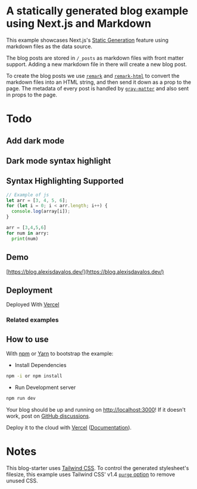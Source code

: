 # A statically generated blog example using Next.js and Markdown

This example showcases Next.js's [Static Generation](https://nextjs.org/docs/basic-features/pages) feature using markdown files as the data source.

The blog posts are stored in `/_posts` as markdown files with front matter support. Adding a new markdown file in there will create a new blog post.

To create the blog posts we use [`remark`](https://github.com/remarkjs/remark) and [`remark-html`](https://github.com/remarkjs/remark-html) to convert the markdown files into an HTML string, and then send it down as a prop to the page. The metadata of every post is handled by [`gray-matter`](https://github.com/jonschlinkert/gray-matter) and also sent in props to the page.

# Todo
## Add dark mode
## Dark mode syntax highlight

## Syntax Highlighting Supported

```javascript
// Example of js
let arr = [3, 4, 5, 6];
for (let i = 0; i < arr.length; i++) {
  console.log(array[i]);
}
```
```python
arr = [3,4,5,6]
for num in arry:
  print(num)
```


## Demo

[https://blog.alexisdavalos.dev/](https://blog.alexisdavalos.dev/)

## Deployment

Deployed With [Vercel](https://vercel.com)

### Related examples


## How to use

With [npm](https://docs.npmjs.com/cli/init) or [Yarn](https://yarnpkg.com/lang/en/docs/cli/create/) to bootstrap the example:

- Install Dependencies
```bash
npm -i or npm install 
```
- Run Development server
```bash
npm run dev
```

Your blog should be up and running on [http://localhost:3000](http://localhost:3000)! If it doesn't work, post on [GitHub discussions](https://github.com/vercel/next.js/discussions).

Deploy it to the cloud with [Vercel](https://vercel.com/import?filter=next.js&utm_source=github&utm_medium=readme&utm_campaign=next-example) ([Documentation](https://nextjs.org/docs/deployment)).

# Notes

This blog-starter uses [Tailwind CSS](https://tailwindcss.com). To control the generated stylesheet's filesize, this example uses Tailwind CSS' v1.4 [`purge` option](https://tailwindcss.com/docs/controlling-file-size/#removing-unused-css) to remove unused CSS.
